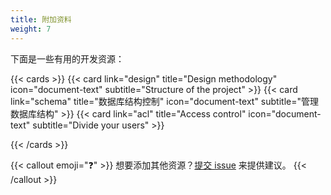 ```yaml
---
title: 附加资料
weight: 7
---
```


下面是一些有用的开发资源：

{{< cards >}}
  {{< card link="design" title="Design methodology" icon="document-text" subtitle="Structure of the project" >}}
  {{< card link="schema" title="数据库结构控制" icon="document-text" subtitle="管理数据库结构" >}}
  {{< card link="acl" title="Access control" icon="document-text" subtitle="Divide your users" >}}
  <!-- {{< card link="mail" title="Mail server" icon="document-text" subtitle="Send some emails" >}}
  {{< card link="mq" title="Message queue" icon="document-text" subtitle="Communicate within your services" >}} -->
{{< /cards >}}

{{< callout emoji="❓" >}}
想要添加其他资源？[提交 issue](https://github.com/UncleChair/GoFrameBootcamp/issues) 来提供建议。
{{< /callout >}}
